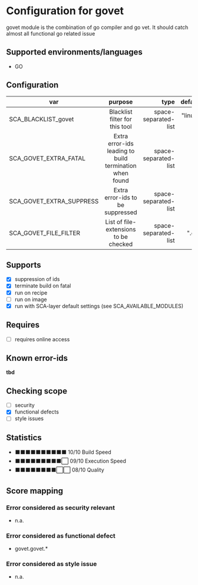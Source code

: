 # Configuration for govet

govet module is the combination of go compiler and go vet.
It should catch almost all functional go related issue

## Supported environments/languages

* GO

## Configuration

| var | purpose | type | default |
| ------------- |:-------------:| -----:| -----:
| SCA_BLACKLIST_govet | Blacklist filter for this tool | space-separated-list | "linux-*"
| SCA_GOVET_EXTRA_FATAL | Extra error-ids leading to build termination when found | space-separated-list | ""
| SCA_GOVET_EXTRA_SUPPRESS | Extra error-ids to be suppressed | space-separated-list | ""
| SCA_GOVET_FILE_FILTER | List of file-extensions to be checked | space-separated-list | ".go"

## Supports

- [x] suppression of ids
- [x] terminate build on fatal
- [x] run on recipe
- [ ] run on image
- [x] run with SCA-layer default settings (see SCA_AVAILABLE_MODULES)

## Requires

- [ ] requires online access

## Known error-ids

__tbd__

## Checking scope

- [ ] security
- [x] functional defects
- [ ] style issues

## Statistics

 - ⬛⬛⬛⬛⬛⬛⬛⬛⬛⬛ 10/10 Build Speed
 - ⬛⬛⬛⬛⬛⬛⬛⬛⬛⬜ 09/10 Execution Speed
 - ⬛⬛⬛⬛⬛⬛⬛⬛⬜⬜ 08/10 Quality

## Score mapping

### Error considered as security relevant

* n.a.

### Error considered as functional defect

* govet.govet.*

### Error considered as style issue

* n.a.
